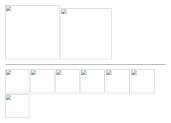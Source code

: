 <div>
  <img height="170em" src="https://github-readme-stats.vercel.app/api/top-langs/?username=0felipemeira&layout=compact&theme=tokyonight">
  <img height="160em" src="https://github-readme-streak-stats.herokuapp.com/?user=0felipemeira&theme=tokyonight&hide_border=true&count_private=true"/>
</div>

<hr/>

<div>
  <!-- React -->
  <img height="75em" src="https://upload.wikimedia.org/wikipedia/commons/thumb/a/a7/React-icon.svg/2300px-React-icon.svg.png">
  <!-- Python -->
  <img height="75em" src="https://upload.wikimedia.org/wikipedia/commons/thumb/c/c3/Python-logo-notext.svg/1869px-Python-logo-notext.svg.png">
  <!-- Java -->
  <img height="75em" src="https://cdn-icons-png.flaticon.com/512/5968/5968282.png">
  <!-- MySql -->
  <img height="75em" src="https://altyra.com/wp-content/uploads/2018/11/mysql-logo-png-transparent.png">

  
  <!-- JS -->
  <img height="75em" src="https://cdn-icons-png.flaticon.com/512/5968/5968292.png">
  <!-- Hmtl -->
  <img height="75em" src="https://cdn-icons-png.flaticon.com/512/1532/1532556.png">
  <!-- Css -->
  <img height="75em" src="https://uxwing.com/wp-content/themes/uxwing/download/brands-and-social-media/css-icon.png">

</div>
